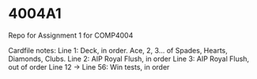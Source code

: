 # 4004A1
Repo for Assignment 1 for COMP4004


Cardfile notes:
Line 1: Deck, in order. Ace, 2, 3... of Spades, Hearts, Diamonds, Clubs.
Line 2: AIP Royal Flush, in order
Line 3: AIP Royal Flush, out of order
Line 12 -> Line 56: Win tests, in  order
